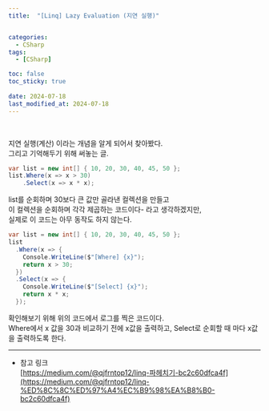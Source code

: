 ```yaml
---
title:  "[Linq] Lazy Evaluation (지연 실행)"


categories:
  - CSharp
tags:
  - [CSharp]

toc: false
toc_sticky: true
 
date: 2024-07-18
last_modified_at: 2024-07-18
---
```


<br>

지연 실행(계산) 이라는 개념을 알게 되어서 찾아봤다.  
그리고 기억해두기 위해 써놓는 글.  

```csharp
var list = new int[] { 10, 20, 30, 40, 45, 50 };
list.Where(x => x > 30)
    .Select(x => x * x);
```

list를 순회하며 30보다 큰 값만 골라낸 컬렉션을 만들고  
이 컬렉션을 순회하며 각각 제곱하는 코드이다- 라고 생각하겠지만,  
실제로 이 코드는 아무 동작도 하지 않는다.  

```csharp
var list = new int[] { 10, 20, 30, 40, 45, 50 };
list
  .Where(x => {
    Console.WriteLine($"[Where] {x}");
    return x > 30;
  })
  .Select(x => {
    Console.WriteLine($"[Select] {x}");
    return x * x;
  });
```

확인해보기 위해 위의 코드에서 로그를 찍은 코드이다.  
Where에서 x 값을 30과 비교하기 전에 x값을 출력하고, Select로 순회할 때 마다 x값을 출력하도록 한다.  





---

* 참고 링크  
[https://medium.com/@qjfrntop12/linq-파헤치기-bc2c60dfca4f](https://medium.com/@qjfrntop12/linq-%ED%8C%8C%ED%97%A4%EC%B9%98%EA%B8%B0-bc2c60dfca4f)